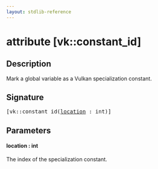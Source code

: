 ```yaml
---
layout: stdlib-reference
---
```


# attribute [vk::constant\_id]

## Description

Mark a global variable as a Vulkan specialization constant.

## Signature

<pre>
[vk::constant_id(<a href="vk_constant_id.html#decl-location" class="code_param">location</a> : <span class="code_keyword">int</span>)]
</pre>

## Parameters

####  <a id="decl-location"></a>location  : int
The index of the specialization constant.


